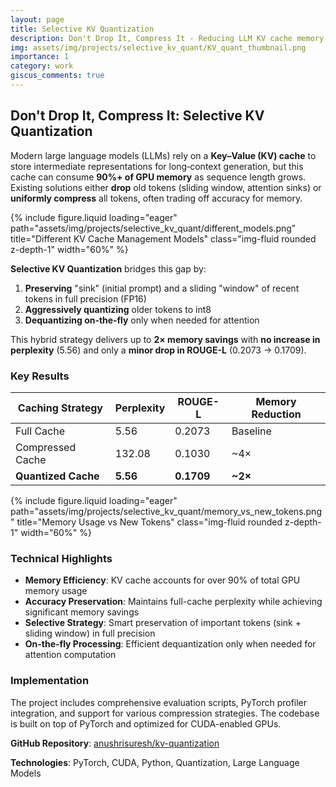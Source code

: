 ```yaml
---
layout: page
title: Selective KV Quantization
description: Don't Drop It, Compress It - Reducing LLM KV cache memory usage by ~2x with minimal accuracy loss
img: assets/img/projects/selective_kv_quant/KV_quant_thumbnail.png
importance: 1
category: work
giscus_comments: true
---
```


## Don't Drop It, Compress It: Selective KV Quantization

Modern large language models (LLMs) rely on a **Key–Value (KV) cache** to store intermediate representations for long‐context generation, but this cache can consume **90%+ of GPU memory** as sequence length grows. Existing solutions either **drop** old tokens (sliding window, attention sinks) or **uniformly compress** all tokens, often trading off accuracy for memory.

<div class="row">
    <div class="col-sm mt-3 mt-md-0">
        {% include figure.liquid loading="eager" path="assets/img/projects/selective_kv_quant/different_models.png" title="Different KV Cache Management Models" class="img-fluid rounded z-depth-1" width="60%" %}
    </div>
</div>


**Selective KV Quantization** bridges this gap by:

1. **Preserving** "sink" (initial prompt) and a sliding "window" of recent tokens in full precision (FP16)
2. **Aggressively quantizing** older tokens to int8
3. **Dequantizing on‐the‐fly** only when needed for attention

This hybrid strategy delivers up to **2× memory savings** with **no increase in perplexity** (5.56) and only a **minor drop in ROUGE-L** (0.2073 → 0.1709).

### Key Results

| Caching Strategy | Perplexity | ROUGE-L | Memory Reduction |
|------------------|------------|---------|------------------|
| Full Cache       | 5.56       | 0.2073  | Baseline         |
| Compressed Cache | 132.08     | 0.1030  | ~4×              |
| **Quantized Cache** | **5.56**   | **0.1709** | **~2×**          |

<div class="row">
    <div class="col-sm mt-3 mt-md-0">
        {% include figure.liquid loading="eager" path="assets/img/projects/selective_kv_quant/memory_vs_new_tokens.png" title="Memory Usage vs New Tokens" class="img-fluid rounded z-depth-1" width="60%" %}
    </div>
</div>

### Technical Highlights

- **Memory Efficiency**: KV cache accounts for over 90% of total GPU memory usage
- **Accuracy Preservation**: Maintains full-cache perplexity while achieving significant memory savings  
- **Selective Strategy**: Smart preservation of important tokens (sink + sliding window) in full precision
- **On-the-fly Processing**: Efficient dequantization only when needed for attention computation

### Implementation

The project includes comprehensive evaluation scripts, PyTorch profiler integration, and support for various compression strategies. The codebase is built on top of PyTorch and optimized for CUDA-enabled GPUs.

**GitHub Repository**: [anushrisuresh/kv-quantization](https://github.com/anushrisuresh/kv-quantization)

**Technologies**: PyTorch, CUDA, Python, Quantization, Large Language Models
